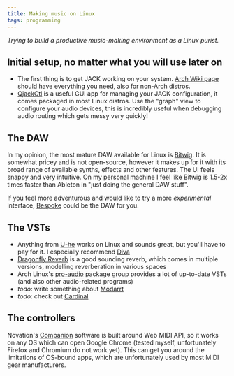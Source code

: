 ```yaml
---
title: Making music on Linux
tags: programming
---
```


*Trying to build a productive music-making environment as a Linux purist.*

## Initial setup, no matter what you will use later on

- The first thing is to get JACK working on your system. [Arch Wiki
  page](https://wiki.archlinux.org/title/JACK_Audio_Connection_Kit) should have
  everything you need, also for non-Arch distros.
- [QjackCtl](https://qjackctl.sourceforge.io/) is a useful GUI app for managing
  your JACK configuration, it comes packaged in most Linux distros. Use the
  "graph" view to configure your audio devices, this is incredibly useful when
  debugging audio routing which gets messy very quickly!

## The DAW

In my opinion, the most mature DAW available for Linux is
[Bitwig](https://www.bitwig.com). It is somewhat pricey and is not open-source,
however it makes up for it with its broad range of available synths, effects
and other features. The UI feels snappy and very intuitive. On my personal
machine I feel like Bitwig is 1.5-2x times faster than Ableton in "just doing
the general DAW stuff".

If you feel more adventurous and would like to try a more *experimental*
interface, [Bespoke](https://www.bespokesynth.com/) could be the DAW for you.

## The VSTs

- Anything from [U-he](https://u-he.com/products/) works on Linux and sounds
  great, but you'll have to pay for it. I especially recommend
  [Diva](https://u-he.com/products/diva/)
- [Dragonfly Reverb](https://github.com/michaelwillis/dragonfly-reverb) is a
  good sounding reverb, which comes in multiple versions, modelling
  reverberation in various spaces
- Arch Linux's [pro-audio](https://archlinux.org/groups/x86_64/pro-audio/)
  package group provides a lot of up-to-date VSTs (and also other audio-related
  programs)
- *todo*: write something about [Modarrt](https://www.modartt.com/)
- *todo*: check out [Cardinal](https://github.com/DISTRHO/Cardinal)

## The controllers

Novation's [Companion](https://us.novationmusic.com/components) software is
built around Web MIDI API, so it works on any OS which can open Google Chrome
(tested myself, unfortunately Firefox and Chromium do not work yet). This can
get you around the limitations of OS-bound apps, which are unfortunately used
by most MIDI gear manufacturers.

